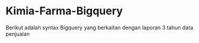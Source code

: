 # Kimia-Farma-Bigquery
Berikut adalah syntax Bigquery yang berkaitan dengan laporan 3 tahun data penjualan

